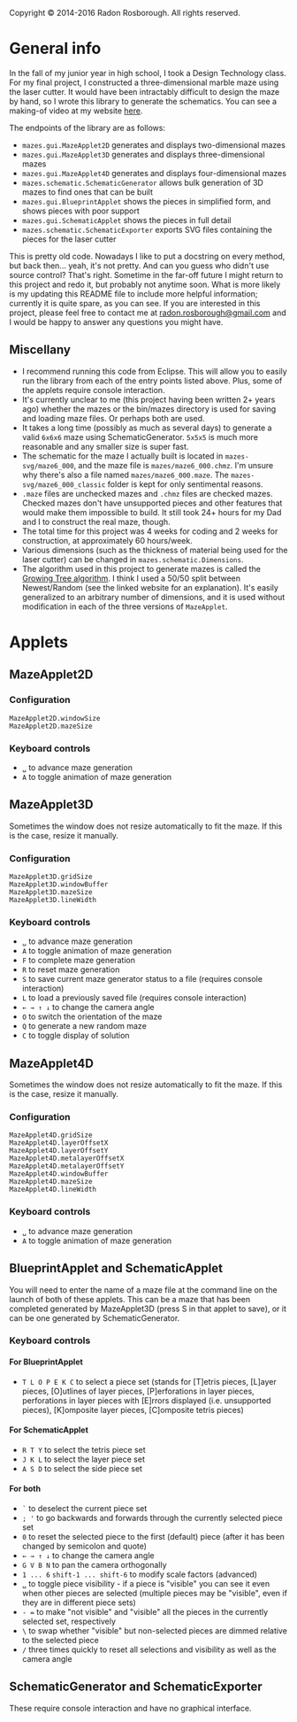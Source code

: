 Copyright © 2014-2016 Radon Rosborough. All rights reserved.

# General info

In the fall of my junior year in high school, I took a Design Technology class. For my final project, I constructed a three-dimensional marble maze using the laser cutter. It would have been intractably difficult to design the maze by hand, so I wrote this library to generate the schematics. You can see a making-of video at my website [here][other projects].

The endpoints of the library are as follows:
- `mazes.gui.MazeApplet2D` generates and displays two-dimensional mazes
- `mazes.gui.MazeApplet3D` generates and displays three-dimensional mazes
- `mazes.gui.MazeApplet4D` generates and displays four-dimensional mazes
- `mazes.schematic.SchematicGenerator` allows bulk generation of 3D mazes to find ones that can be built
- `mazes.gui.BlueprintApplet` shows the pieces in simplified form, and shows pieces with poor support
- `mazes.gui.SchematicApplet` shows the pieces in full detail
- `mazes.schematic.SchematicExporter` exports SVG files containing the pieces for the laser cutter

This is pretty old code. Nowadays I like to put a docstring on every method, but back then... yeah, it's not pretty. And can you guess who didn't use source control? That's right. Sometime in the far-off future I might return to this project and redo it, but probably not anytime soon. What is more likely is my updating this README file to include more helpful information; currently it is quite spare, as you can see. If you are interested in this project, please feel free to contact me at [radon.rosborough@gmail.com][email] and I would be happy to answer any questions you might have.

## Miscellany

- I recommend running this code from Eclipse. This will allow you to easily run the library from each of the entry points listed above. Plus, some of the applets require console interaction.
- It's currently unclear to me (this project having been written 2+ years ago) whether the mazes or the bin/mazes directory is used for saving and loading maze files. Or perhaps both are used.
- It takes a long time (possibly as much as several days) to generate a valid `6x6x6` maze using SchematicGenerator. `5x5x5` is much more reasonable and any smaller size is super fast.
- The schematic for the maze I actually built is located in `mazes-svg/maze6_000`, and the maze file is `mazes/maze6_000.chmz`. I'm unsure why there's also a file named `mazes/maze6_000.maze`. The `mazes-svg/maze6_000_classic` folder is kept for only sentimental reasons.
- `.maze` files are unchecked mazes and `.chmz` files are checked mazes. Checked mazes don't have unsupported pieces and other features that would make them impossible to build. It still took 24+ hours for my Dad and I to construct the real maze, though.
- The total time for this project was 4 weeks for coding and 2 weeks for construction, at approximately 60 hours/week.
- Various dimensions (such as the thickness of material being used for the laser cutter) can be changed in `mazes.schematic.Dimensions`.
- The algorithm used in this project to generate mazes is called the [Growing Tree algorithm][growing tree algorithm]. I think I used a 50/50 split between Newest/Random (see the linked website for an explanation). It's easily generalized to an arbitrary number of dimensions, and it is used without modification in each of the three versions of `MazeApplet`.

# Applets

## MazeApplet2D

### Configuration

```
MazeApplet2D.windowSize
MazeApplet2D.mazeSize
```

### Keyboard controls

- `␣` to advance maze generation
- `A` to toggle animation of maze generation

## MazeApplet3D

Sometimes the window does not resize automatically to fit the maze. If this is the case, resize it manually.

### Configuration

```
MazeApplet3D.gridSize
MazeApplet3D.windowBuffer
MazeApplet3D.mazeSize
MazeApplet3D.lineWidth
```

### Keyboard controls

- `␣` to advance maze generation
- `A` to toggle animation of maze generation
- `F` to complete maze generation
- `R` to reset maze generation
- `S` to save current maze generator status to a file (requires console interaction)
- `L` to load a previously saved file (requires console interaction)
- `← → ↑ ↓` to change the camera angle
- `O` to switch the orientation of the maze
- `Q` to generate a new random maze
- `C` to toggle display of solution

## MazeApplet4D

Sometimes the window does not resize automatically to fit the maze. If this is the case, resize it manually.

### Configuration

```
MazeApplet4D.gridSize
MazeApplet4D.layerOffsetX
MazeApplet4D.layerOffsetY
MazeApplet4D.metalayerOffsetX
MazeApplet4D.metalayerOffsetY
MazeApplet4D.windowBuffer
MazeApplet4D.mazeSize
MazeApplet4D.lineWidth
```

### Keyboard controls

- `␣` to advance maze generation
- `A` to toggle animation of maze generation

## BlueprintApplet and SchematicApplet

You will need to enter the name of a maze file at the command line on the launch of both of these applets. This can be a maze that has been completed generated by MazeApplet3D (press S in that applet to save), or it can be one generated by SchematicGenerator.

### Keyboard controls

#### For BlueprintApplet

- `T L O P E K C` to select a piece set (stands for [T]etris pieces, [L]ayer pieces, [O]utlines of layer pieces, [P]erforations in layer pieces, perforations in layer pieces with [E]rrors displayed (i.e. unsupported pieces), [K]omposite layer pieces, [C]omposite tetris pieces)

#### For SchematicApplet

- `R T Y` to select the tetris piece set
- `J K L` to select the layer piece set
- `A S D` to select the side piece set

#### For both

- `` ` `` to deselect the current piece set
- `; '` to go backwards and forwards through the currently selected piece set
- `0` to reset the selected piece to the first (default) piece (after it has been changed by semicolon and quote)
- `← → ↑ ↓` to change the camera angle
- `G V B N` to pan the camera orthogonally
- `1 ... 6` `shift-1 ... shift-6` to modify scale factors (advanced)
- `␣` to toggle piece visibility - if a piece is "visible" you can see it even when other pieces are selected (multiple pieces may be "visible", even if they are in different piece sets)
- `- =` to make "not visible" and "visible" all the pieces in the currently selected set, respectively
- `\` to swap whether "visible" but non-selected pieces are dimmed relative to the selected piece
- `/` three times quickly to reset all selections and visibility as well as the camera angle

## SchematicGenerator and SchematicExporter

These require console interaction and have no graphical interface.

[other projects]: https://intuitiveexplanations.com/other-projects/
[email]: mailto:radon.rosborough@gmail.com
[growing tree algorithm]: http://weblog.jamisbuck.org/2011/1/27/maze-generation-growing-tree-algorithm
